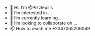 - 👋 Hi, I’m @Pizzlepills
- 👀 I’m interested in ...
- 🌱 I’m currently learning ...
- 💞️ I’m looking to collaborate on ...
- 📫 How to reach me +2347065206049

<!---
Pizzlepills/Pizzlepills is a ✨ special ✨ repository because its `README.md` (this file) appears on your GitHub profile.
You can click the Preview link to take a look at your changes.
--->
